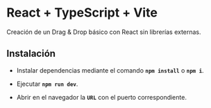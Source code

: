 # React + TypeScript + Vite

Creación de un Drag & Drop básico con React sin librerías externas.

## Instalación 

-   Instalar dependencias mediante el comando **`npm install`** o **`npm i`**.

-   Ejecutar **`npm run dev`**.

-   Abrir en el navegador la **`URL`** con el puerto correspondiente.
